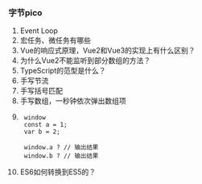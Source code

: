 ### 字节pico
1. Event Loop
2. 宏任务、微任务有哪些
3. Vue的响应式原理，Vue2和Vue3的实现上有什么区别？
4. 为什么Vue2不能监听到部分数组的方法？
5. TypeScript的范型是什么？
6. 手写节流
7. 手写括号匹配
8. 手写数组，一秒钟依次弹出数组项
9. ```
    window
    const a = 1;
    var b = 2;
    
    window.a ? // 输出结果
    window.b ? // 输出结果
10. ES6如何转换到ES5的？


